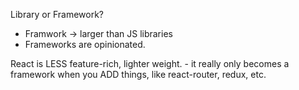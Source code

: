 Library or Framework?
- Framwork -> larger than JS libraries
- Frameworks are opinionated. 

React is LESS feature-rich, lighter weight.
    - it really only becomes a framework when you ADD things, like react-router, redux, etc.

